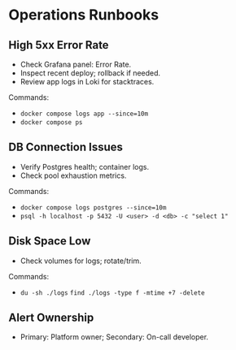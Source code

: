 # Operations Runbooks

## High 5xx Error Rate
- Check Grafana panel: Error Rate.
- Inspect recent deploy; rollback if needed.
- Review app logs in Loki for stacktraces.

Commands:
- `docker compose logs app --since=10m`
- `docker compose ps`

## DB Connection Issues
- Verify Postgres health; container logs.
- Check pool exhaustion metrics.

Commands:
- `docker compose logs postgres --since=10m`
- `psql -h localhost -p 5432 -U <user> -d <db> -c "select 1"`

## Disk Space Low
- Check volumes for logs; rotate/trim.

Commands:
- `du -sh ./logs`  `find ./logs -type f -mtime +7 -delete`

## Alert Ownership
- Primary: Platform owner; Secondary: On-call developer.

